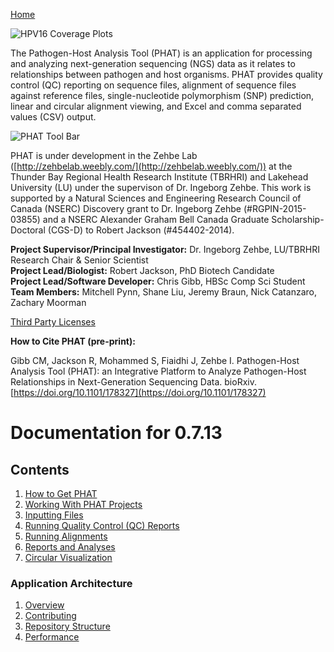 [Home](https://chgibb.github.io/PHATDocs/)

![HPV16 Coverage Plots](https://chgibb.github.io//PHATDocs/docs/releases/0.1.0-beta.1/covHPV16white.png)

The Pathogen-Host Analysis Tool (PHAT) is an application for processing and analyzing next-generation sequencing (NGS) data as it relates to relationships between pathogen and host organisms. PHAT provides quality control (QC) reporting on sequence files, alignment of sequence files against reference files, single-nucleotide polymorphism (SNP) prediction, linear and circular alignment viewing, and Excel and comma separated values (CSV) output.

![PHAT Tool Bar](https://chgibb.github.io//PHATDocs/docs/releases/0.7.13/PHATtoolbar.png)

PHAT is under development in the Zehbe Lab ([http://zehbelab.weebly.com/](http://zehbelab.weebly.com/)) at the Thunder Bay Regional Health Research Institute (TBRHRI) and Lakehead University (LU) under the supervison of Dr. Ingeborg Zehbe. This work is supported by a Natural Sciences and Engineering Research Council of Canada (NSERC) Discovery grant to Dr. Ingeborg Zehbe (#RGPIN-2015-03855) and a NSERC Alexander Graham Bell Canada Graduate Scholarship-Doctoral (CGS-D) to Robert Jackson (#454402-2014).

**Project Supervisor/Principal Investigator:** Dr. Ingeborg Zehbe, LU/TBRHRI Research Chair & Senior Scientist    
**Project Lead/Biologist:** Robert Jackson, PhD Biotech Candidate    
**Project Lead/Software Developer:** Chris Gibb, HBSc Comp Sci Student  
**Team Members:** Mitchell Pynn, Shane Liu, Jeremy Braun, Nick Catanzaro, Zachary Moorman

[Third Party Licenses](https://chgibb.github.io/PHATDocs/docs/releases/0.7.13/thirdParty)

**How to Cite PHAT (pre-print):**

Gibb CM, Jackson R, Mohammed S, Fiaidhi J, Zehbe I. Pathogen-Host Analysis Tool (PHAT): an Integrative Platform to Analyze Pathogen-Host Relationships in Next-Generation Sequencing Data. bioRxiv. [https://doi.org/10.1101/178327](https://doi.org/10.1101/178327)

# Documentation for 0.7.13
## Contents
1. [How to Get PHAT](https://chgibb.github.io/PHATDocs/docs/releases/0.7.13/howToGetPHAT)
2. [Working With PHAT Projects](https://chgibb.github.io/PHATDocs/docs/releases/0.7.13/projects)
3. [Inputting Files](https://chgibb.github.io/PHATDocs/docs/releases/0.7.13/inputtingFiles)
4. [Running Quality Control (QC) Reports](https://chgibb.github.io/PHATDocs/docs/releases/0.7.13/QCReports)
5. [Running Alignments](https://chgibb.github.io/PHATDocs/docs/releases/0.7.13/runningAlignments)
6. [Reports and Analyses](https://chgibb.github.io/PHATDocs/docs/releases/0.7.13/reportsAndAnalyses)
7. [Circular Visualization](https://chgibb.github.io/PHATDocs/docs/releases/0.7.13/circularVisualization)

### Application Architecture
1. [Overview](https://chgibb.github.io/PHATDocs/docs/releases/0.7.13/archOverview)
2. [Contributing](https://chgibb.github.io/PHATDocs/docs/releases/0.7.13/contributingGuide)
3. [Repository Structure](https://chgibb.github.io/PHATDocs/docs/releases/0.7.13/repoStructure)
4. [Performance](https://chgibb.github.io/PHATDocs/docs/releases/0.7.13/performance)